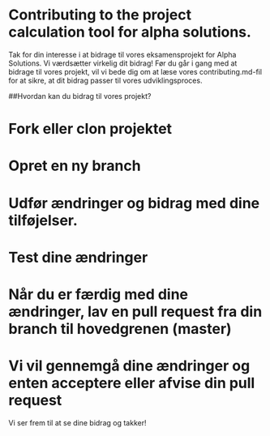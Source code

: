 # Contributing to the project calculation tool for alpha solutions. 

Tak for din interesse i at bidrage til vores eksamensprojekt for Alpha Solutions. Vi værdsætter virkelig dit bidrag!
Før du går i gang med at bidrage til vores projekt, vil vi bede dig om at læse vores contributing.md-fil for at sikre, at dit bidrag passer til vores udviklingsproces.

##Hvordan kan du bidrag til vores projekt?
# Fork eller clon projektet 
# Opret en ny branch 
# Udfør ændringer og bidrag med dine tilføjelser.
# Test dine ændringer 
# Når du er færdig med dine ændringer, lav en pull request fra din branch til hovedgrenen (master)
# Vi vil gennemgå dine ændringer og enten acceptere eller afvise din pull request


Vi ser frem til at se dine bidrag og takker!
